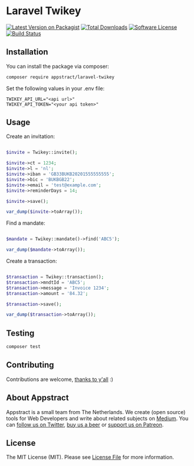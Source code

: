 # Laravel Twikey

[![Latest Version on Packagist](https://img.shields.io/packagist/v/appstract/laravel-twikey.svg?style=flat-square)](https://packagist.org/packages/appstract/laravel-twikey)
[![Total Downloads](https://img.shields.io/packagist/dt/appstract/laravel-twikey.svg?style=flat-square)](https://packagist.org/packages/appstract/laravel-twikey)
[![Software License](https://img.shields.io/badge/license-MIT-brightgreen.svg?style=flat-square)](LICENSE.md)
[![Build Status](https://img.shields.io/travis/appstract/laravel-twikey/master.svg?style=flat-square)](https://travis-ci.org/appstract/laravel-twikey)

## Installation

You can install the package via composer:

``` bash
composer require appstract/laravel-twikey
```

Set the following values in your .env file:
```
TWIKEY_API_URL="<api url>"
TWIKEY_API_TOKEN="<your api token>"
```

## Usage

Create an invitation:

```php

$invite = Twikey::invite();

$invite->ct = 1234;
$invite->l = 'nl';
$invite->iban = 'GB33BUKB20201555555555';
$invite->bic = 'BUKBGB22';
$invite->email = 'test@example.com';
$invite->reminderDays = 14;

$invite->save();

var_dump($invite->toArray());

```

Find a mandate:
```php

$mandate = Twikey::mandate()->find('ABC5');

var_dump($mandate->toArray());

```


Create a transaction:
```php

$transaction = Twikey::transaction();
$transaction->mndtId = 'ABC5';
$transaction->message = 'Invoice 1234';
$transaction->amount = '84.32';

$transaction->save();

var_dump($transaction->toArray());

```

## Testing

``` bash
composer test
```

## Contributing

Contributions are welcome, [thanks to y'all](https://github.com/appstract/laravel-twikey/graphs/contributors) :)

## About Appstract

Appstract is a small team from The Netherlands. We create (open source) tools for Web Developers and write about related subjects on [Medium](https://medium.com/appstract). You can [follow us on Twitter](https://twitter.com/appstractnl), [buy us a beer](https://www.paypal.me/appstract/10) or [support us on Patreon](https://www.patreon.com/appstract).

## License

The MIT License (MIT). Please see [License File](LICENSE.md) for more information.
